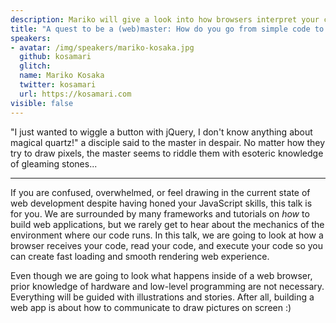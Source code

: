 ```yaml
---
description: Mariko will give a look into how browsers interpret your code so you can create fast & smooth web experiences.
title: "A quest to be a (web)master: How do you go from simple code to building great web experience?"
speakers:
- avatar: /img/speakers/mariko-kosaka.jpg
  github: kosamari
  glitch:
  name: Mariko Kosaka
  twitter: kosamari
  url: https://kosamari.com
visible: false
---
```


"I just wanted to wiggle a button with jQuery, I don't know anything about magical quartz!" a disciple said to the master in despair. No matter how they try to draw pixels, the master seems to riddle them with esoteric knowledge of gleaming stones...

---

If you are confused, overwhelmed, or feel drawing in the current state of web development despite having honed your JavaScript skills, this talk is for you. We are surrounded by many frameworks and tutorials on _how_ to build web applications, but we rarely get to hear about the mechanics of the environment where our code runs. In this talk, we are going to look at how a browser receives your code, read your code, and execute your code so you can create fast loading and smooth rendering web experience.

Even though we are going to look what happens inside of a web browser, prior knowledge of hardware and low-level programming are not necessary. Everything will be guided with illustrations and stories. After all, building a web app is about how to communicate to draw pictures on screen :)
